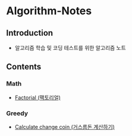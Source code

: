 # Algorithm-Notes

## Introduction

* 알고리즘 학습 및 코딩 테스트를 위한 알고리즘 노트

## Contents

### Math

* [Factorial (팩토리얼)](https://github.com/taek0622/Algorithm-Notes/blob/main/Math/factorial.py)

### Greedy

* [Calculate change coin (거스름돈 계산하기)](https://github.com/taek0622/Algorithm-Notes/blob/main/Greedy/calculate-change-coin-example.py)
